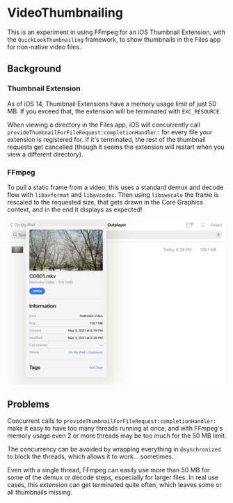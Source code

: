 # VideoThumbnailing

This is an experiment in using FFmpeg for an iOS Thumbnail Extension, with the `QuickLookThumbnailing` framework, to show thumbnails in the Files app for non-native video files.

## Background

### Thumbnail Extension

As of iOS 14, Thumbnail Extensions have a memory usage limit of just 50 MB. If you exceed that, the extension will be terminated with `EXC_RESOURCE`.

When viewing a directory in the Files app, iOS will concurrently call `provideThumbnailForFileRequest:completionHandler:` for every file your extension is registered for. If it's terminated, the rest of the thumbnail requests get cancelled (though it seems the extension will restart when you view a different directory).

### FFmpeg

To pull a static frame from a video, this uses a standard demux and decode flow with `libavformat` and `libavcodec`. Then using `libswscale` the frame is rescaled to the requested size, that gets drawn in the Core Graphics context, and in the end it displays as expected!

![result](result.jpg)

## Problems

Concurrent calls to `provideThumbnailForFileRequest:completionHandler:` make it easy to have too many threads running at once, and with FFmpeg's memory usage even 2 or more threads may be too much for the 50 MB limit.

The concurrency can be avoided by wrapping everything in `@synchronized` to block the threads, which allows it to work... sometimes.

Even with a single thread, FFmpeg can easily use more than 50 MB for some of the demux or decode steps, especially for larger files. In real use cases, this extension can get terminated quite often, which leaves some or all thumbnails missing.
